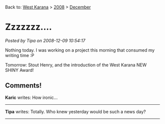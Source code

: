 Back to: [West Karana](/posts/westkarana.md) > [2008](/posts/2008/westkarana.md) > [December](./westkarana.md)
# Zzzzzzz....

*Posted by Tipa on 2008-12-09 10:54:17*

Nothing today. I was working on a project this morning that consumed my writing time :P

Tomorrow: Stout Henry, and the introduction of the West Karana NEW SHINY Award!

## Comments!

**Karic** writes: How ironic...

---

**Tipa** writes: Totally. Who knew yesterday would be such a news day?

---

